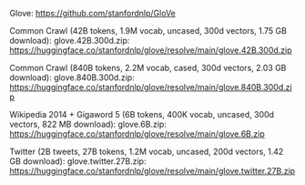 Glove: https://github.com/stanfordnlp/GloVe

Common Crawl (42B tokens, 1.9M vocab, uncased, 300d vectors, 1.75 GB download): glove.42B.300d.zip: https://huggingface.co/stanfordnlp/glove/resolve/main/glove.42B.300d.zip

Common Crawl (840B tokens, 2.2M vocab, cased, 300d vectors, 2.03 GB download): glove.840B.300d.zip: https://huggingface.co/stanfordnlp/glove/resolve/main/glove.840B.300d.zip

Wikipedia 2014 + Gigaword 5 (6B tokens, 400K vocab, uncased, 300d vectors, 822 MB download): glove.6B.zip: https://huggingface.co/stanfordnlp/glove/resolve/main/glove.6B.zip

Twitter (2B tweets, 27B tokens, 1.2M vocab, uncased, 200d vectors, 1.42 GB download): glove.twitter.27B.zip: https://huggingface.co/stanfordnlp/glove/resolve/main/glove.twitter.27B.zip

